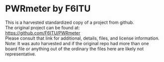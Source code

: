 
# PWRmeter by F6ITU  
This is a harvested standardized copy of a project from github.  
The original project can be found at:  
https://github.com/F6ITU/PWRmeter  
Please consult that link for additional, details, files, and license information.  
Note: It was auto harvested and if the original repo had more than one board file or anything out of the ordinary the files here are likely not representative.  
    